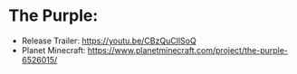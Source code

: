 # The Purple:

- Release Trailer: https://youtu.be/CBzQuCIlSoQ
- Planet Minecraft: https://www.planetminecraft.com/project/the-purple-6526015/

